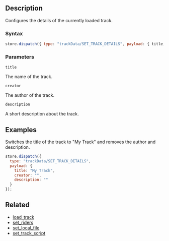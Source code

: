 ## Description

Configures the details of the currently loaded track.

### Syntax

```javascript
store.dispatch({ type: "trackData/SET_TRACK_DETAILS", payload: { title, creator, description } });
```

### Parameters

`title`

The name of the track.

`creator`

The author of the track.

`description`

A short description about the track.

## Examples

Switches the title of the track to "My Track" and removes the author and description.

```javascript
store.dispatch({
  type: "trackData/SET_TRACK_DETAILS",
  payload: {
    title: "My Track",
    creator: "",
    description: ""
  }
});
```

## Related

- [load_track](./load_track.md)
- [set_riders](./set_riders.md)
- [set_local_file](./set_local_file.md)
- [set_track_script](./set_track_script.md)
